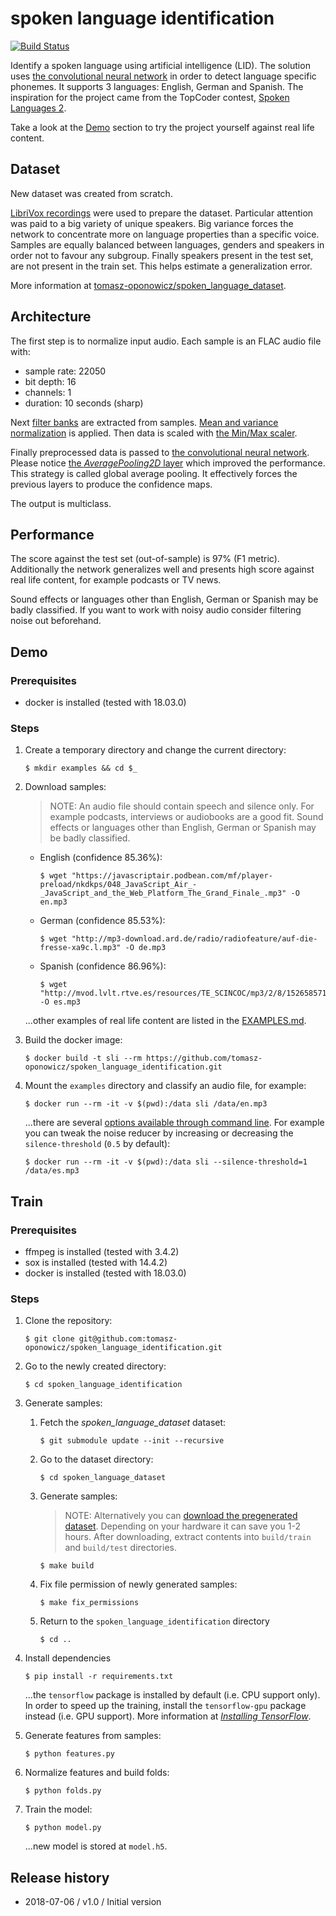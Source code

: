 # spoken language identification

[![Build Status](https://travis-ci.org/tomasz-oponowicz/spoken_language_identification.svg?branch=master)](https://travis-ci.org/tomasz-oponowicz/spoken_language_identification)

Identify a spoken language using artificial intelligence (LID).
The solution uses [the convolutional neural network][cnn] in order to detect language specific phonemes.
It supports 3 languages: English, German and Spanish.
The inspiration for the project came from the TopCoder contest, [Spoken Languages 2][tc].

Take a look at the [Demo](#demo) section to try the project yourself against real life content.

## Dataset

New dataset was created from scratch.

[LibriVox recordings][lv] were used to prepare the dataset. 
Particular attention was paid to a big variety of unique speakers.
Big variance forces the network to concentrate more on language properties than a specific voice. 
Samples are equally balanced between languages, genders and speakers in order not to favour any subgroup.
Finally speakers present in the test set, are not present in the train set.
This helps estimate a generalization error.

More information at [tomasz-oponowicz/spoken_language_dataset][sld].

## Architecture

The first step is to normalize input audio. Each sample is an FLAC audio file with:

* sample rate: 22050
* bit depth: 16
* channels: 1
* duration: 10 seconds (sharp)

Next [filter banks][src_fb] are extracted from samples. 
[Mean and variance normalization][src_mvn] is applied.
Then data is scaled with [the Min/Max scaler][src_mms].

Finally preprocessed data is passed to [the convolutional neural network][src_cnn].
Please notice [the *AveragePooling2D* layer][src_apl] which improved the performance.
This strategy is called global average pooling.
It effectively forces the previous layers to produce the confidence maps.

The output is multiclass.

## Performance

The score against the test set (out-of-sample) is 97% (F1 metric). 
Additionally the network generalizes well and presents high score against real life content, for example podcasts or TV news.

Sound effects or languages other than English, German or Spanish may be badly classified.
If you want to work with noisy audio consider filtering noise out beforehand.

## Demo

### Prerequisites

* docker is installed (tested with 18.03.0)

### Steps

1. Create a temporary directory and change the current directory:

       $ mkdir examples && cd $_
1. Download samples:
    > NOTE: An audio file should contain speech and silence only. For example podcasts, interviews or audiobooks are a good fit. Sound effects or languages other than English, German or Spanish may be badly classified.
    * English (confidence 85.36%):

          $ wget "https://javascriptair.podbean.com/mf/player-preload/nkdkps/048_JavaScript_Air_-_JavaScript_and_the_Web_Platform_The_Grand_Finale_.mp3" -O en.mp3
    * German (confidence 85.53%):

          $ wget "http://mp3-download.ard.de/radio/radiofeature/auf-die-fresse-xa9c.l.mp3" -O de.mp3
    * Spanish (confidence 86.96%):

          $ wget "http://mvod.lvlt.rtve.es/resources/TE_SCINCOC/mp3/2/8/1526585716282.mp3" -O es.mp3
	  
    ...other examples of real life content are listed in the [EXAMPLES.md](./EXAMPLES.md).
1. Build the docker image:

       $ docker build -t sli --rm https://github.com/tomasz-oponowicz/spoken_language_identification.git
1. Mount the `examples` directory and classify an audio file, for example:

       $ docker run --rm -it -v $(pwd):/data sli /data/en.mp3

	...there are several [options available through command line][src_opt].
	For example you can tweak the noise reducer by increasing or decreasing the `silence-threshold` (`0.5` by default):

       $ docker run --rm -it -v $(pwd):/data sli --silence-threshold=1 /data/es.mp3

## Train

### Prerequisites

* ffmpeg is installed (tested with 3.4.2)
* sox is installed (tested with 14.4.2)
* docker is installed (tested with 18.03.0)

### Steps

1. Clone the repository:

       $ git clone git@github.com:tomasz-oponowicz/spoken_language_identification.git
1. Go to the newly created directory:

       $ cd spoken_language_identification
1. Generate samples:
    1. Fetch the *spoken_language_dataset* dataset:
    
           $ git submodule update --init --recursive
    1. Go to the dataset directory:

           $ cd spoken_language_dataset
    1. Generate samples:
		> NOTE: Alternatively you can [download the pregenerated dataset][kg]. Depending on your hardware it can save you 1-2 hours. After downloading, extract contents into `build/train` and `build/test` directories.

           $ make build
    1. Fix file permission of newly generated samples:
    
           $ make fix_permissions
    1. Return to the `spoken_language_identification` directory

           $ cd ..
1. Install dependencies

       $ pip install -r requirements.txt
    ...the `tensorflow` package is installed by default (i.e. CPU support only). In order to speed up the training, install the `tensorflow-gpu` package instead (i.e. GPU support). More information at [*Installing TensorFlow*](https://www.tensorflow.org/install/install_linux).
1. Generate features from samples:

       $ python features.py
1. Normalize features and build folds:

       $ python folds.py
1. Train the model:
       
       $ python model.py
    ...new model is stored at `model.h5`.

## Release history

* 2018-07-06 / v1.0 / Initial version

[tc]: https://community.topcoder.com/longcontest/?module=ViewProblemStatement&rd=16555&pm=13978
[cnn]: https://en.wikipedia.org/wiki/Convolutional_neural_network
[sld]: https://github.com/tomasz-oponowicz/spoken_language_dataset
[lv]: https://librivox.org
[src_fb]: https://github.com/tomasz-oponowicz/spoken_language_identification/blob/8f886bc2ca54f22b693d46264fb19aadfb30dc97/features.py#L14
[src_mvn]: https://github.com/tomasz-oponowicz/spoken_language_identification/blob/8f886bc2ca54f22b693d46264fb19aadfb30dc97/folds.py#L128
[src_mms]: https://github.com/tomasz-oponowicz/spoken_language_identification/blob/8f886bc2ca54f22b693d46264fb19aadfb30dc97/folds.py#L133
[src_cnn]: https://github.com/tomasz-oponowicz/spoken_language_identification/blob/master/model.py#L61-L131
[src_apl]: https://github.com/tomasz-oponowicz/spoken_language_identification/blob/master/model.py#L114
[kg]: https://www.kaggle.com/toponowicz/spoken-language-identification
[src_opt]: https://github.com/tomasz-oponowicz/spoken_language_identification/blob/master/cli.py#L86
